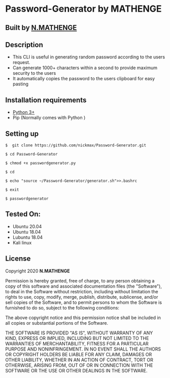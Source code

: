 # Password-Generator  by MATHENGE

## Built by [N.MATHENGE](https://www.instagram.com/_math.enge_/)

## Description
* This CLI is useful in generating random password according to the users request.
* Can generate 1000+ characters within a second to provide maximum security to the users
* It automatically copies the password to the users clipboard for easy pasting


## Installation requirements
* [Python 3+](python.org)
* Pip (Normally comes with Python )

## Setting up
    $  git clone https://github.com/nickmax/Password-Generator.git
 
    $ cd Password-Generator
  
    $ chmod +x passwordgenerator.py
  
    $ cd
    
    $ echo "source ~/Password-Generator/generator.sh">>.bashrc
    
    $ exit 
    
    $ passwordgenerator
 
 ## Tested On:
 * Ubuntu 20.04
 * Ubuntu 18.04
 * Lubuntu 18.04
 * Kali linux
 
 ## License
 Copyright 2020 **N.MATHENGE**

Permission is hereby granted, free of charge, to any person obtaining a copy of this software and associated documentation files (the "Software"), to deal in the Software without restriction, including without limitation the rights to use, copy, modify, merge, publish, distribute, sublicense, and/or sell copies of the Software, and to permit persons to whom the Software is furnished to do so, subject to the following conditions:

The above copyright notice and this permission notice shall be included in all copies or substantial portions of the Software.

THE SOFTWARE IS PROVIDED "AS IS", WITHOUT WARRANTY OF ANY KIND, EXPRESS OR IMPLIED, INCLUDING BUT NOT LIMITED TO THE WARRANTIES OF MERCHANTABILITY, FITNESS FOR A PARTICULAR PURPOSE AND NONINFRINGEMENT. IN NO EVENT SHALL THE AUTHORS OR COPYRIGHT HOLDERS BE LIABLE FOR ANY CLAIM, DAMAGES OR OTHER LIABILITY, WHETHER IN AN ACTION OF CONTRACT, TORT OR OTHERWISE, ARISING FROM, OUT OF OR IN CONNECTION WITH THE SOFTWARE OR THE USE OR OTHER DEALINGS IN THE SOFTWARE.




